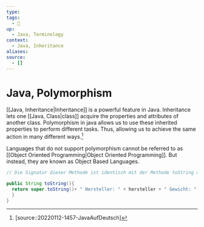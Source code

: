 ```yaml
---
type:
tags:
  - 🚧 
up:
  - Java, Terminology
context:
  - Java, Inheritance
aliases:
source:
  - []
---
```


# Java, Polymorphism

[[Java, Inheritance|Inheritance]] is a powerful feature in Java. Inheritance lets one [[Java, Class|class]] acquire the properties and attributes of another class. Polymorphism in java allows us to use these inherited properties to perform different tasks. Thus, allowing us to achieve the same action in many different ways.[^1]

Languages that do not support polymorphism cannot be referred to as [[Object Oriented Programming|Object Oriented Programming]]. But instead, they are known as Object Based Languages.

```java
// Die Signatur dieser Methode ist identisch mit der Methode toString aus der Superklasse Angebot. Daher überschreibt (Polymorphie) die Methode aus der Superklasse. Die ursprüngliche Methode aus der Klasse Angebot wird jedoch genutzt um diese zu erweitern. Der Aufruf der ursprünglichen Methode erfolgt durch super.toString(). An die Rückgabe werden die fehlenden Attribute angehängt

public String toString(){
  return super.toString()+ " Hersteller: " + hersteller + " Gewicht: " + gewicht;
  }
}
```

[^1]: [source::20220112-1457-JavaAufDeutsch]

